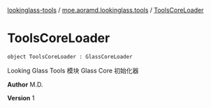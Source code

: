 [lookinglass-tools](../index.md) / [moe.aoramd.lookinglass.tools](index.md) / [ToolsCoreLoader](./-tools-core-loader.md)

# ToolsCoreLoader

`object ToolsCoreLoader : GlassCoreLoader`

Looking Glass Tools 模块 Glass Core 初始化器

**Author**
M.D.

**Version**
1

